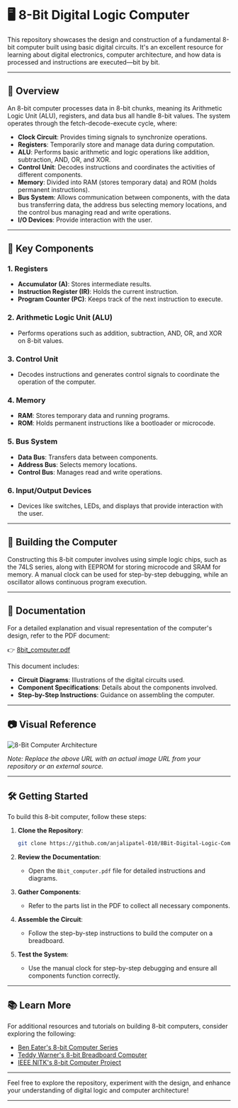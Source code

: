 # 🖥️ 8-Bit Digital Logic Computer

This repository showcases the design and construction of a fundamental 8-bit computer built using basic digital circuits. It's an excellent resource for learning about digital electronics, computer architecture, and how data is processed and instructions are executed—bit by bit.

---

## 📘 Overview

An 8-bit computer processes data in 8-bit chunks, meaning its Arithmetic Logic Unit (ALU), registers, and data bus all handle 8-bit values. The system operates through the fetch-decode-execute cycle, where:

* **Clock Circuit**: Provides timing signals to synchronize operations.
* **Registers**: Temporarily store and manage data during computation.
* **ALU**: Performs basic arithmetic and logic operations like addition, subtraction, AND, OR, and XOR.
* **Control Unit**: Decodes instructions and coordinates the activities of different components.
* **Memory**: Divided into RAM (stores temporary data) and ROM (holds permanent instructions).
* **Bus System**: Allows communication between components, with the data bus transferring data, the address bus selecting memory locations, and the control bus managing read and write operations.
* **I/O Devices**: Provide interaction with the user.

---

## 🧠 Key Components

### 1. **Registers**

* **Accumulator (A)**: Stores intermediate results.
* **Instruction Register (IR)**: Holds the current instruction.
* **Program Counter (PC)**: Keeps track of the next instruction to execute.

### 2. **Arithmetic Logic Unit (ALU)**

* Performs operations such as addition, subtraction, AND, OR, and XOR on 8-bit values.

### 3. **Control Unit**

* Decodes instructions and generates control signals to coordinate the operation of the computer.

### 4. **Memory**

* **RAM**: Stores temporary data and running programs.
* **ROM**: Holds permanent instructions like a bootloader or microcode.

### 5. **Bus System**

* **Data Bus**: Transfers data between components.
* **Address Bus**: Selects memory locations.
* **Control Bus**: Manages read and write operations.

### 6. **Input/Output Devices**

* Devices like switches, LEDs, and displays that provide interaction with the user.

---

## 🔧 Building the Computer

Constructing this 8-bit computer involves using simple logic chips, such as the 74LS series, along with EEPROM for storing microcode and SRAM for memory. A manual clock can be used for step-by-step debugging, while an oscillator allows continuous program execution.

---

## 📄 Documentation

For a detailed explanation and visual representation of the computer's design, refer to the PDF document:

👉 [8bit\_computer.pdf](https://github.com/anjalipatel-010/8Bit-Digital-Logic-Computer/blob/main/8bit%20computer.pdf)

This document includes:

* **Circuit Diagrams**: Illustrations of the digital circuits used.
* **Component Specifications**: Details about the components involved.
* **Step-by-Step Instructions**: Guidance on assembling the computer.

---

## 📷 Visual Reference

![8-Bit Computer Architecture](https://example.com/8bit_computer_architecture.png)

*Note: Replace the above URL with an actual image URL from your repository or an external source.*

---

## 🛠️ Getting Started

To build this 8-bit computer, follow these steps:

1. **Clone the Repository**:

   ```bash
   git clone https://github.com/anjalipatel-010/8Bit-Digital-Logic-Computer.git
   ```

2. **Review the Documentation**:

   * Open the `8bit_computer.pdf` file for detailed instructions and diagrams.

3. **Gather Components**:

   * Refer to the parts list in the PDF to collect all necessary components.

4. **Assemble the Circuit**:

   * Follow the step-by-step instructions to build the computer on a breadboard.

5. **Test the System**:

   * Use the manual clock for step-by-step debugging and ensure all components function correctly.

---

## 📚 Learn More

For additional resources and tutorials on building 8-bit computers, consider exploring the following:

* [Ben Eater's 8-bit Computer Series](https://eater.net/8bit)
* [Teddy Warner's 8-bit Breadboard Computer](https://teddywarner.org/Projects/8-bit/)
* [IEEE NITK's 8-bit Computer Project](https://github.com/IEEE-NITK/8-bit-Computer)

---

Feel free to explore the repository, experiment with the design, and enhance your understanding of digital logic and computer architecture!

---
